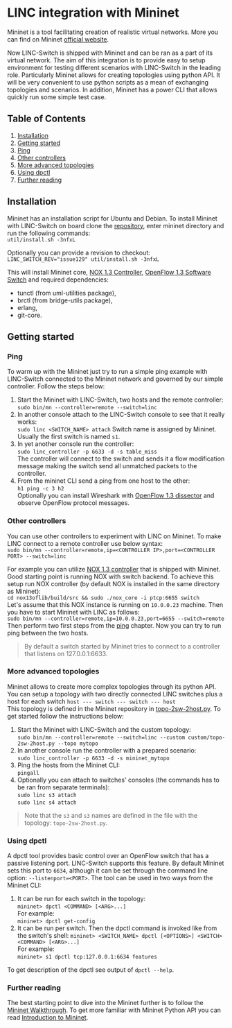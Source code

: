 LINC integration with Mininet
=============================

Mininet is a tool facilitating creation of realistic virtual networks. More you can find on Mininet [official website](http://mininet.org/).

Now LINC-Switch is shipped with Mininet and can be ran as a part of its virtual network. The aim of this integration is to provide easy to setup environment for testing different scenarios with LINC-Switch in the leading role. Particularly Mininet allows for creating topologies using python API. It will be very convenient to use python scripts as a mean of exchanging topologies and scenarios. In addition, Mininet has a power CLI that allows quickly run some simple test case.

## Table of Contents ##
1. [Installation](#installation)
2. [Getting started](#getting-started)
  1. [Ping](#ping)
  1. [Other controllers](#other-controllers)
  1. [More advanced topologies](#more-advanced-topologies)
  1. [Using dpctl](#using-dpctl)
  1. [Further reading](#further-reading)

## Installation ##

Mininet has an installation script for Ubuntu and Debian. To install Mininet with LINC-Switch on board clone the [repository](https://github.com/FlowForwarding/mininet), enter mininet directory and run the following commands:  
`util/install.sh -3nfxL`

Optionally you can provide a revision to checkout:  
`LINC_SWITCH_REV="issue129" util/install.sh -3nfxL`

This will install Mininet core, [NOX 1.3 Controller](https://github.com/CPqD/nox13oflib), [OpenFlow 1.3 Software Switch](https://github.com/CPqD/ofsoftswitch13) and required dependencies:
* tunctl (from uml-utilities package),
* brctl (from bridge-utils package),
* erlang,
* git-core.

## Getting started ##

### Ping ###
To warm up with the Mininet just try to run a simple ping example with LINC-Switch connected to the Mininet network and governed by our simple controller. Follow the steps below:

1. Start the Mininet with LINC-Switch, two hosts and the remote controller:  
`sudo bin/mn --controller=remote --switch=linc`
1. In another console attach to the LINC-Switch console to see that it really works:  
`sudo linc <SWITCH_NAME> attach`
Switch name is assigned by Mininet. Usually the first switch is named `s1`.
1. In yet another console run the controller:  
`sudo linc_controller -p 6633 -d -s table_miss`  
The controller will connect to the switch and sends it a flow modification message making the switch send all unmatched packets to the controller.
1. From the mininet CLI send a ping from one host to the other:  
`h1 ping -c 3 h2`  
Optionally you can install Wireshark with [OpenFlow 1.3 dissector](https://github.com/CPqD/ofdissector) and observe OpenFlow protocol messages.

### Other controllers ###
You can use other controllers to experiment with LINC on Mininet. To make LINC connect to a remote controller use below syntax:  
`sudo bin/mn --controller=remote,ip=<CONTROLLER IP>,port=<CONTROLLER PORT> --switch=linc`

For example you can utilize [NOX 1.3 controller](https://github.com/CPqD/nox13oflib) that is shipped with Mininet.
Good starting point is running NOX with switch backend. To achieve this setup run NOX controller (by default NOX is installed in the same directory as Mininet):  
`cd nox13oflib/build/src && sudo ./nox_core -i ptcp:6655 switch`  
Let's assume that this NOX instance is running on `10.0.0.23` machine. Then you have to start Mininet with LINC as follows:  
`sudo bin/mn --controller=remote,ip=10.0.0.23,port=6655 --switch=remote`  
Then perform two first steps from the [ping](#ping) chapter. Now you can try to run ping between the two hosts.

> By default a switch started by Mininet tries to connect to a controller that listens on 127.0.0.1:6633.

### More advanced topologies ###
Mininet allows to create more complex topologies through its python API. You can setup a topology with two directly connected LINC switches plus a host for each switch
`host --- switch --- switch --- host`  
This topology is defined in the Mininet repository in [topo-2sw-2host.py](https://github.com/mininet/mininet/blob/master/custom/topo-2sw-2host.py). To get started follow the  instructions below:

1. Start the Mininet with LINC-Switch and the custom topology:  
`sudo bin/mn --controller=remote --switch=linc --custom custom/topo-2sw-2host.py --topo mytopo`
1. In another console run the controller with a prepared scenario:  
`sudo linc_controller -p 6633 -d -s mininet_mytopo`  
3. Ping the hosts from the Mininet CLI:  
`pingall`  
4. Optionally you can attach to switches' consoles (the commands has to be ran from separate terminals):  
`sudo linc s3 attach`  
`sudo linc s4 attach`

> Note that the `s3` and `s3` names are defined in the file with the topology: `topo-2sw-2host.py`.

### Using dpctl  ###

A dpctl tool provides basic control over an OpenFlow switch that has a passive listening port. LINC-Switch supports this feature. By default Mininet sets this port to `6634`, although it can be set through the command line option: `--listenport=<PORT>`. The tool can be used in two ways from the Mininet CLI:

1. It can be run for each switch in the topology:  
`mininet> dpctl <COMMAND> [<ARG>...]`  
For example:  
`mininet> dpctl get-config`
1. It can be run per switch. Then the dpctl command is invoked like from the switch's shell:
`mininet> <SWITCH_NAME> dpctl [<OPTIONS>] <SWITCH> <COMMAND> [<ARG>...]`  
For example:  
`mininet> s1 dpctl tcp:127.0.0.1:6634 features`

To get description of the dpctl see output of `dpctl --help`.

### Further reading ###
The best starting point to dive into the Mininet further is to follow the [Mininet Walkthrough](http://mininet.org/walkthrough/).
To get more familiar with Mininet Python API you can read [Introduction to Mininet](https://github.com/mininet/mininet/wiki/Introduction-to-Mininet).
